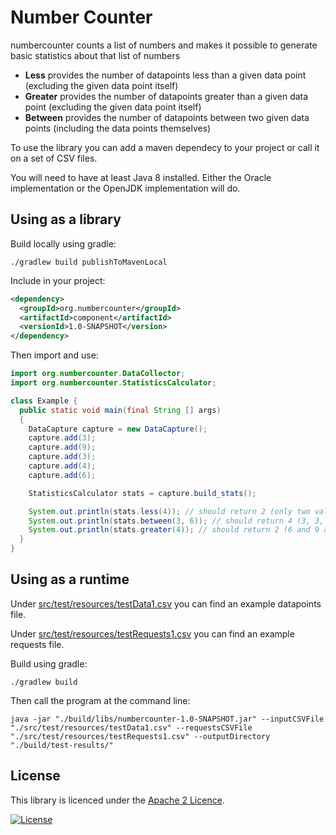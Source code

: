 Number Counter
==============================================================
 
numbercounter counts a list of numbers and makes it possible to generate basic statistics about 
that list of numbers 

* **Less** provides the number of datapoints less than a given data point (excluding the given 
data point itself)
* **Greater** provides the number of datapoints greater than a given data point (excluding the given 
              data point itself)
* **Between** provides the number of datapoints between two given data points (including the data 
points themselves)

To use the library you can add a maven dependecy to your project or call it on a set of CSV files.

You will need to have at least Java 8 installed.  Either the Oracle implementation or the OpenJDK implementation will do.

Using as a library
------------------
Build locally using gradle:
```
./gradlew build publishToMavenLocal
```

Include in your project:
```xml
<dependency>
  <groupId>org.numbercounter</groupId>
  <artifactId>component</artifactId>
  <versionId>1.0-SNAPSHOT</version>
</dependency>
```

Then import and use:
```java
import org.numbercounter.DataCollector;
import org.numbercounter.StatisticsCalculator;

class Example {
  public static void main(final String [] args)
  {
    DataCapture capture = new DataCapture();        
    capture.add(3);
    capture.add(9);
    capture.add(3);
    capture.add(4);
    capture.add(6);        

    StatisticsCalculator stats = capture.build_stats();        

    System.out.println(stats.less(4)); // should return 2 (only two values 3, 3 are less than 4)        
    System.out.println(stats.between(3, 6)); // should return 4 (3, 3, 4 and 6 are between 3 and 6)        
    System.out.println(stats.greater(4)); // should return 2 (6 and 9 are the only two values greater than 4)
  }
}
```

Using as a runtime
------------------
Under [src/test/resources/testData1.csv](src/test/resources/testData1.csv) you can find an example datapoints file.

Under [src/test/resources/testRequests1.csv](src/test/resources/testRequests1.csv) you can find an example requests file.

Build using gradle:
```
./gradlew build
```

Then call the program at the command line:
```
java -jar "./build/libs/numbercounter-1.0-SNAPSHOT.jar" --inputCSVFile "./src/test/resources/testData1.csv" --requestsCSVFile "./src/test/resources/testRequests1.csv" --outputDirectory "./build/test-results/"
```

License
------------------
This library is licenced under the [Apache 2 Licence](LICENSE.txt).

[![License](http://img.shields.io/badge/license-Apache2-red.svg)](http://opensource.org/licenses/apache-2.0) 
